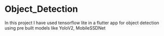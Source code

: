 # Object_Detection
 In this project I have used tensorflow lite in a flutter app for object detection using pre built models like YoloV2, MobileSSDNet
